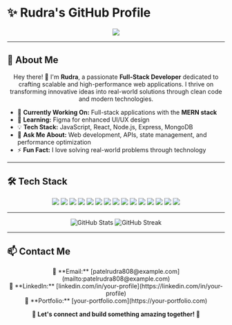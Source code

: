 # ✨ Rudra's GitHub Profile  

<p align="center">
  <img src="https://readme-typing-svg.herokuapp.com?font=Fira+Code&size=22&pause=1000&color=00C6FF&center=true&vCenter=true&width=500&lines=Hey+there!+I'm+Rudra+%F0%9F%91%8B;Full-Stack+Developer;Passionate+about+Tech+%F0%9F%94%8C;Always+learning+new+things+%F0%9F%92%BB" />
</p>  

---

## 🚀 About Me  

<p align="center">
  Hey there! 👋 I'm <strong>Rudra</strong>, a passionate <strong>Full-Stack Developer</strong> dedicated to crafting scalable and high-performance web applications.  
  I thrive on transforming innovative ideas into real-world solutions through clean code and modern technologies.
</p>  

- 🔨 **Currently Working On:** Full-stack applications with the **MERN stack**  
- 🌱 **Learning:** Figma for enhanced UI/UX design  
- 💡 **Tech Stack:** JavaScript, React, Node.js, Express, MongoDB  
- 💬 **Ask Me About:** Web development, APIs, state management, and performance optimization  
- ⚡ **Fun Fact:** I love solving real-world problems through technology  

---

## 🛠️ Tech Stack  

<p align="center">
  <img src="https://img.shields.io/badge/HTML5-E34F26?style=for-the-badge&logo=html5&logoColor=white" />
  <img src="https://img.shields.io/badge/CSS3-1572B6?style=for-the-badge&logo=css3&logoColor=white" />
  <img src="https://img.shields.io/badge/JavaScript-F7DF1E?style=for-the-badge&logo=javascript&logoColor=black" />
  <img src="https://img.shields.io/badge/TypeScript-3178C6?style=for-the-badge&logo=typescript&logoColor=white" />
  <img src="https://img.shields.io/badge/React-61DAFB?style=for-the-badge&logo=react&logoColor=black" />
  <img src="https://img.shields.io/badge/Next.js-000000?style=for-the-badge&logo=next.js&logoColor=white" />
  <img src="https://img.shields.io/badge/Tailwind%20CSS-06B6D4?style=for-the-badge&logo=tailwindcss&logoColor=white" />
  <img src="https://img.shields.io/badge/Node.js-339933?style=for-the-badge&logo=node.js&logoColor=white" />
  <img src="https://img.shields.io/badge/Express-000000?style=for-the-badge&logo=express&logoColor=white" />
  <img src="https://img.shields.io/badge/MongoDB-47A248?style=for-the-badge&logo=mongodb&logoColor=white" />
  <img src="https://img.shields.io/badge/Git-F05032?style=for-the-badge&logo=git&logoColor=white" />
  <img src="https://img.shields.io/badge/GitHub-181717?style=for-the-badge&logo=github&logoColor=white" />
  <img src="https://img.shields.io/badge/VS%20Code-007ACC?style=for-the-badge&logo=visual-studio-code&logoColor=white" />
  <img src="https://img.shields.io/badge/Postman-FF6C37?style=for-the-badge&logo=postman&logoColor=white" />
  <img src="https://img.shields.io/badge/Bootstrap-7952B3?style=for-the-badge&logo=bootstrap&logoColor=white" />
</p>  

---

<p align="center">
  <img src="https://github-readme-stats.vercel.app/api?username=your-github-username&show_icons=true&theme=radical" alt="GitHub Stats" />
  <img src="https://github-readme-streak-stats.herokuapp.com/?user=your-github-username&theme=radical" alt="GitHub Streak" />
</p>  

---

## 📫 Contact Me  

<p align="center">
  📩 **Email:** [patelrudra808@example.com](mailto:patelrudra808@example.com)  
  <br>
  💼 **LinkedIn:** [linkedin.com/in/your-profile](https://linkedin.com/in/your-profile)  
  <br>
  🚀 **Portfolio:** [your-portfolio.com](https://your-portfolio.com)  
</p>  

<p align="center">
  🔗 <strong>Let's connect and build something amazing together! 🚀</strong>
</p>  
